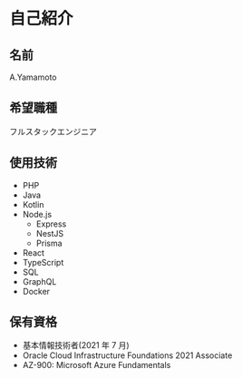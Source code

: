 # 自己紹介

## 名前

A.Yamamoto

## 希望職種

フルスタックエンジニア

## 使用技術

- PHP
- Java
- Kotlin
- Node.js
  - Express
  - NestJS
  - Prisma
- React
- TypeScript
- SQL
- GraphQL
- Docker

## 保有資格

- 基本情報技術者(2021 年 7 月)
- Oracle Cloud Infrastructure Foundations 2021 Associate
- AZ-900: Microsoft Azure Fundamentals
